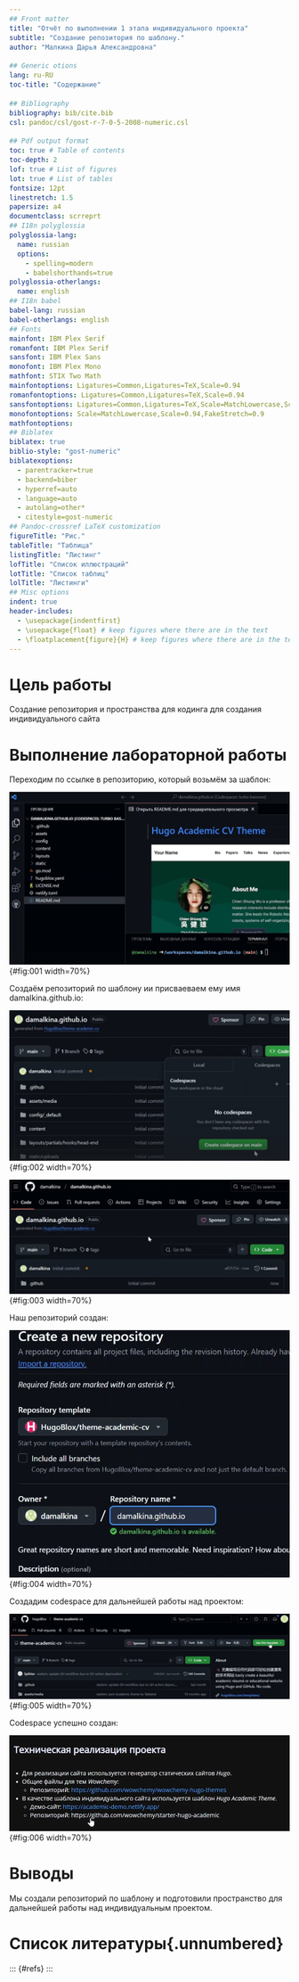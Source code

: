 ```yaml
---
## Front matter
title: "Отчёт по выполнении 1 этапа индивидуального проекта"
subtitle: "Создание репозитория по шаблону."
author: "Малкина Дарья Александровна"

## Generic otions
lang: ru-RU
toc-title: "Содержание"

## Bibliography
bibliography: bib/cite.bib
csl: pandoc/csl/gost-r-7-0-5-2008-numeric.csl

## Pdf output format
toc: true # Table of contents
toc-depth: 2
lof: true # List of figures
lot: true # List of tables
fontsize: 12pt
linestretch: 1.5
papersize: a4
documentclass: scrreprt
## I18n polyglossia
polyglossia-lang:
  name: russian
  options:
	- spelling=modern
	- babelshorthands=true
polyglossia-otherlangs:
  name: english
## I18n babel
babel-lang: russian
babel-otherlangs: english
## Fonts
mainfont: IBM Plex Serif
romanfont: IBM Plex Serif
sansfont: IBM Plex Sans
monofont: IBM Plex Mono
mathfont: STIX Two Math
mainfontoptions: Ligatures=Common,Ligatures=TeX,Scale=0.94
romanfontoptions: Ligatures=Common,Ligatures=TeX,Scale=0.94
sansfontoptions: Ligatures=Common,Ligatures=TeX,Scale=MatchLowercase,Scale=0.94
monofontoptions: Scale=MatchLowercase,Scale=0.94,FakeStretch=0.9
mathfontoptions:
## Biblatex
biblatex: true
biblio-style: "gost-numeric"
biblatexoptions:
  - parentracker=true
  - backend=biber
  - hyperref=auto
  - language=auto
  - autolang=other*
  - citestyle=gost-numeric
## Pandoc-crossref LaTeX customization
figureTitle: "Рис."
tableTitle: "Таблица"
listingTitle: "Листинг"
lofTitle: "Список иллюстраций"
lotTitle: "Список таблиц"
lolTitle: "Листинги"
## Misc options
indent: true
header-includes:
  - \usepackage{indentfirst}
  - \usepackage{float} # keep figures where there are in the text
  - \floatplacement{figure}{H} # keep figures where there are in the text
---
```


# Цель работы

Создание репозитория и пространства для кодинга для создания индивидуального сайта

# Выполнение лабораторной работы

Переходим по ссылке в репозиторию, который возьмём за шаблон:

![Открываем шаблон](image/1.jpg){#fig:001 width=70%}

Создаём репозиторий по шаблону ии присваеваем ему имя damalkina.github.io:

![Создание репозитория](image/2.jpg){#fig:002 width=70%}

![Наименование репозитория](image/3.jpg){#fig:003 width=70%}

Наш репозиторий создан:

![Созданный репозиторий](image/4.jpg){#fig:004 width=70%}

Создадим codespace для дальнейшей работы над проектом:

![Создадим codespace](image/5.jpg){#fig:005 width=70%}

Codespace успешно создан:

![Сodespace](image/6.jpg){#fig:006 width=70%}

# Выводы

Мы создали репозиторий по шаблону и подготовили пространство для дальнейшей работы над индивидуальным проектом.

# Список литературы{.unnumbered}

::: {#refs}
:::
